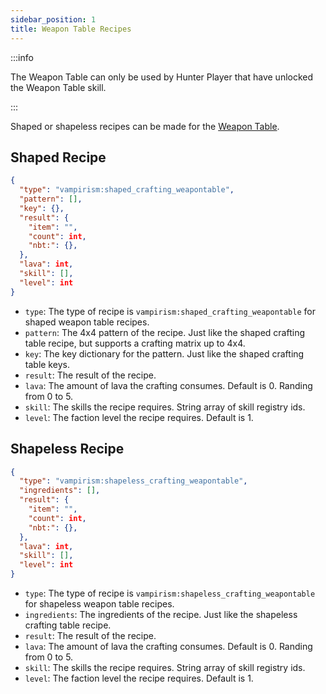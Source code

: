 ```yaml
---
sidebar_position: 1
title: Weapon Table Recipes
---
```

:::info

The Weapon Table can only be used by Hunter Player that have unlocked the Weapon Table skill.

:::

Shaped or shapeless recipes can be made for the [Weapon Table](../../wiki/content/blocks.mdx#weapon-table).

## Shaped Recipe

```json title="shaped_recipe.json"
{
  "type": "vampirism:shaped_crafting_weapontable",
  "pattern": [],
  "key": {},
  "result": {
    "item": "",
    "count": int,
    "nbt:": {},
  },
  "lava": int,
  "skill": [],
  "level": int
}
```

- `type`: The type of recipe is `vampirism:shaped_crafting_weapontable` for shaped weapon table recipes.
- `pattern`: The 4x4 pattern of the recipe. Just like the shaped crafting table recipe, but supports a crafting matrix up to 4x4.
- `key`: The key dictionary for the pattern. Just like the shaped crafting table keys.
- `result`: The result of the recipe.
- `lava`: The amount of lava the crafting consumes. Default is 0. Randing from 0 to 5.
- `skill`: The skills the recipe requires. String array of skill registry ids.
- `level`: The faction level the recipe requires. Default is 1.


## Shapeless Recipe

```json title="shapeless_recipe.json"
{
  "type": "vampirism:shapeless_crafting_weapontable",
  "ingredients": [],
  "result": {
    "item": "",
    "count": int,
    "nbt:": {},
  },
  "lava": int,
  "skill": [],
  "level": int
}
```
- `type`: The type of recipe is `vampirism:shapeless_crafting_weapontable` for shapeless weapon table recipes.
- `ingredients`: The ingredients of the recipe. Just like the shapeless crafting table recipe.
- `result`: The result of the recipe.
- `lava`: The amount of lava the crafting consumes. Default is 0. Randing from 0 to 5.
- `skill`: The skills the recipe requires. String array of skill registry ids.
- `level`: The faction level the recipe requires. Default is 1.